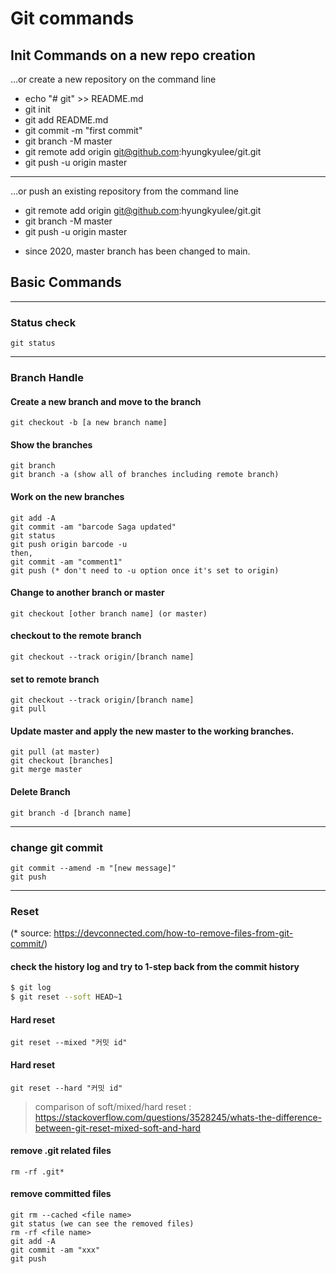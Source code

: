 # Git commands
## Init Commands on a new repo creation
…or create a new repository on the command line
- echo "# git" >> README.md
- git init
- git add README.md
- git commit -m "first commit"
- git branch -M master
- git remote add origin git@github.com:hyungkyulee/git.git
- git push -u origin master
***
…or push an existing repository from the command line
- git remote add origin git@github.com:hyungkyulee/git.git
- git branch -M master
- git push -u origin master

* since 2020, master branch has been changed to main.

## Basic Commands

***
### Status check 
```
git status
```

***
### Branch Handle
#### Create a new branch and move to the branch
```
git checkout -b [a new branch name]
```

#### Show the branches
```
git branch
git branch -a (show all of branches including remote branch)
```

#### Work on the new branches
```
git add -A
git commit -am "barcode Saga updated"
git status
git push origin barcode -u
then,
git commit -am "comment1"
git push (* don't need to -u option once it's set to origin)
```

#### Change to another branch or master
```
git checkout [other branch name] (or master)
```

#### checkout to the remote branch
```
git checkout --track origin/[branch name]
```

#### set to remote branch
```
git checkout --track origin/[branch name]
git pull
```

#### Update master and apply the new master to the working branches.
```
git pull (at master)
git checkout [branches]
git merge master
```

#### Delete Branch
```
git branch -d [branch name]
```

***
### change git commit
```
git commit --amend -m "[new message]"
git push
```

***
### Reset
(* source: https://devconnected.com/how-to-remove-files-from-git-commit/)

#### check the history log and try to 1-step back from the commit history
```bash
$ git log
$ git reset --soft HEAD~1
```

#### Hard reset
```
git reset --mixed "커밋 id"
```

#### Hard reset
```
git reset --hard "커밋 id"
```

> comparison of soft/mixed/hard reset : https://stackoverflow.com/questions/3528245/whats-the-difference-between-git-reset-mixed-soft-and-hard

#### remove .git related files
```
rm -rf .git*
```

#### remove committed files
```
git rm --cached <file name>
git status (we can see the removed files)
rm -rf <file name>
git add -A
git commit -am "xxx"
git push
```

